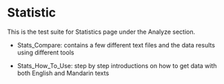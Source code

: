 # Statistic

This is the test suite for Statistics page under the Analyze section.

- Stats_Compare: contains a few different text files and the data results using different tools

- Stats_How_To_Use: step by step introductions on how to get data with both English and Mandarin texts
